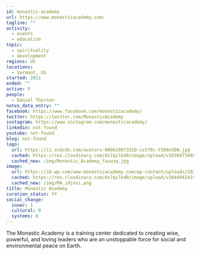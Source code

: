 ```yaml
---
id: monastic-academy
url: https://www.monasticacademy.com/
tagline: ""
activity:
  - events
  - education
topic:
  - spirituality
  - development
regions: US
locations:
  - Vermont, US
started: 2011
ended: ""
active: Y
people:
  - Daniel Thorson
notes_data_entry: ""
facebook: https://www.facebook.com/monasticacademy/
twitter: https://twitter.com/MonasticAcademy
instagram: https://www.instagram.com/monasticacademy/
linkedin: not-found
youtube: not-found
blog: not-found
logo:
  url: https://i1.sndcdn.com/avatars-000628073310-cst70c-t500x500.jpg
  cached: https://res.cloudinary.com/ds7qslkd0/image/upload/v1636973460/Ecosystem%20Mapping/Monastic_Academy_fuuuzq.jpg
  cached_new: /img/Monastic_Academy_fuuuzq.jpg
image:
  url: https://i0.wp.com/www.monasticacademy.com/wp-content/uploads/2021/12/Screen-Shot-2021-12-07-at-1.32.37-PM.png?w=1294&ssl=1
  cached: https://res.cloudinary.com/ds7qslkd0/image/upload/v1644942415/Ecosystem%20Mapping/MA_idjxvi.png
  cached_new: /img/MA_idjxvi.png
title: Monastic Academy
curation_status: YY
social_change:
  inner: 1
  cultural: 0
  systems: 0
---
```


The Monastic Academy is a training center dedicated to creating wise, powerful, and loving leaders who are an unstoppable force for social and environmental peace on Earth.
